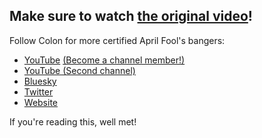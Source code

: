## Make sure to watch [the original video](https://youtube.com/watch?v=Tjb_b8EmXCM)!

Follow Colon for more certified April Fool's bangers:
- [YouTube](https://www.youtube.com/@GDColon) [(Become a channel member!)](https://www.youtube.com/@GDColon/join)
- [YouTube (Second channel)](https://www.youtube.com/@GDSemicolon)
- [Bluesky](https://bsky.app/profile/gdcolon.com)
- [Twitter](https://twitter.com/therealgdcolon)
- [Website](https://gdcolon.com)

If you're reading this, well met!